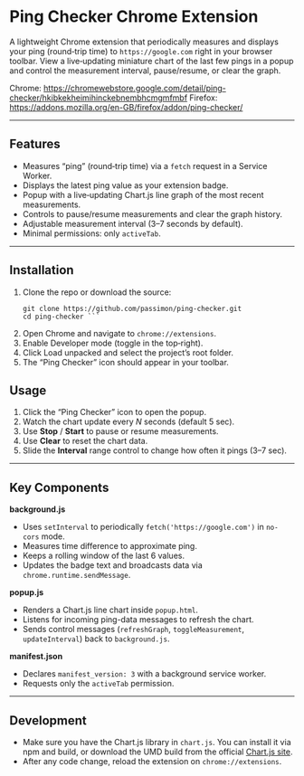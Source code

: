 # Ping Checker Chrome Extension

A lightweight Chrome extension that periodically measures and displays your ping (round‐trip time) to `https://google.com` right in your browser toolbar. View a live‐updating miniature chart of the last few pings in a popup and control the measurement interval, pause/resume, or clear the graph.

Chrome: https://chromewebstore.google.com/detail/ping-checker/hkibkekheimihinckebnembhcmgmfmbf
Firefox: https://addons.mozilla.org/en-GB/firefox/addon/ping-checker/

---

## Features

- Measures “ping” (round‐trip time) via a `fetch` request in a Service Worker.
- Displays the latest ping value as your extension badge.
- Popup with a live‐updating Chart.js line graph of the most recent measurements.
- Controls to pause/resume measurements and clear the graph history.
- Adjustable measurement interval (3–7 seconds by default).
- Minimal permissions: only `activeTab`.

---

## Installation

1. Clone the repo or download the source:
   ```
   git clone https://github.com/passimon/ping-checker.git
   cd ping-checker ```
2. Open Chrome and navigate to `chrome://extensions`.
3. Enable Developer mode (toggle in the top‐right).
4. Click Load unpacked and select the project’s root folder.
5. The “Ping Checker” icon should appear in your toolbar.

## Usage

1. Click the “Ping Checker” icon to open the popup.  
2. Watch the chart update every _N_ seconds (default 5 sec).  
3. Use **Stop** / **Start** to pause or resume measurements.  
4. Use **Clear** to reset the chart data.  
5. Slide the **Interval** range control to change how often it pings (3–7 sec).

---

## Key Components

**background.js**  
- Uses `setInterval` to periodically `fetch('https://google.com')` in `no-cors` mode.  
- Measures time difference to approximate ping.  
- Keeps a rolling window of the last 6 values.  
- Updates the badge text and broadcasts data via `chrome.runtime.sendMessage`.  

**popup.js**  
- Renders a Chart.js line chart inside `popup.html`.  
- Listens for incoming ping-data messages to refresh the chart.  
- Sends control messages (`refreshGraph`, `toggleMeasurement`, `updateInterval`) back to `background.js`.  

**manifest.json**  
- Declares `manifest_version: 3` with a background service worker.  
- Requests only the `activeTab` permission.  

---

## Development

- Make sure you have the Chart.js library in `chart.js`. You can install it via npm and build, or download the UMD build from the official [Chart.js site](https://www.chartjs.org/).  
- After any code change, reload the extension on `chrome://extensions`.     
